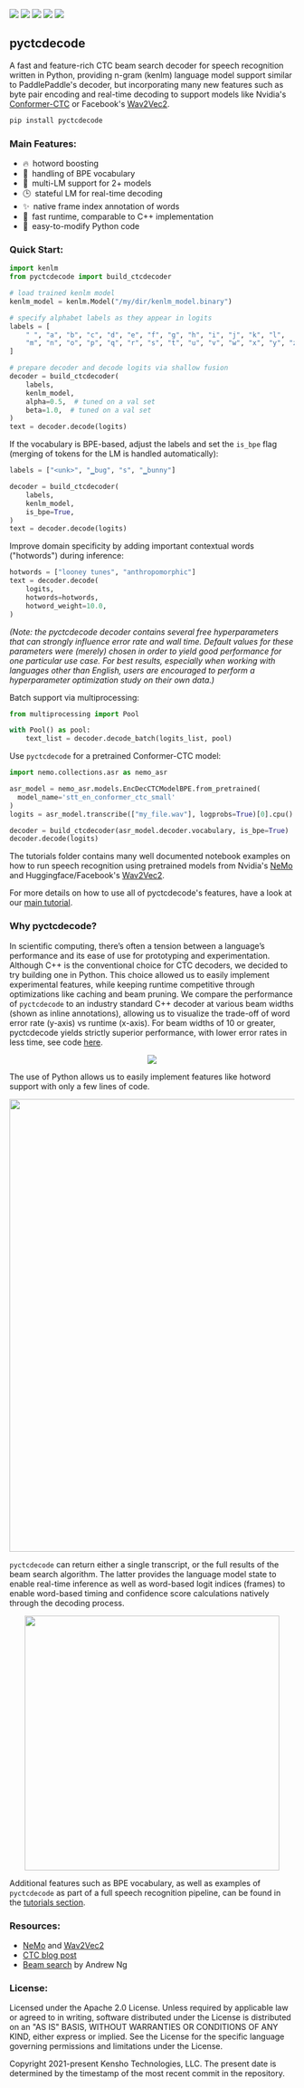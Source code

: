   <a href="https://github.com/kensho-technologies/pyctcdecode/actions?query=workflow%3A%22Tests+and+lint%22"><img src="https://github.com/kensho-technologies/pyctcdecode/workflows/Tests%20and%20lint/badge.svg" /></a>
  <a href="https://codecov.io/gh/kensho-technologies/pyctcdecode"><img src="https://codecov.io/gh/kensho-technologies/pyctcdecode/branch/main/graph/badge.svg" /></a>
  <a href="https://opensource.org/licenses/Apache-2.0"><img src="https://img.shields.io/badge/License-Apache%202.0-blue.svg" /></a>
  <a href="http://www.repostatus.org/#active"><img src="http://www.repostatus.org/badges/latest/active.svg" /></a>
  <a href="https://github.com/psf/black"><img src="https://img.shields.io/badge/code%20style-black-000000.svg" /></a>

## pyctcdecode

A fast and feature-rich CTC beam search decoder for speech recognition written in Python, providing n-gram (kenlm) language model support similar to PaddlePaddle's decoder, but incorporating many new features such as byte pair encoding and real-time decoding to support models like Nvidia's [Conformer-CTC](tutorials/01_pipeline_nemo.ipynb) or Facebook's [Wav2Vec2](tutorials/02_asr_huggingface.ipynb).

``` bash
pip install pyctcdecode
```

### Main Features:

- 🔥 hotword boosting
- 🤖 handling of BPE vocabulary
- 👥 multi-LM support for 2+ models
- 🕒 stateful LM for real-time decoding
- ✨ native frame index annotation of words
- 💨 fast runtime, comparable to C++ implementation
- 🐍 easy-to-modify Python code

### Quick Start:

``` python
import kenlm
from pyctcdecode import build_ctcdecoder

# load trained kenlm model
kenlm_model = kenlm.Model("/my/dir/kenlm_model.binary")

# specify alphabet labels as they appear in logits
labels = [
    " ", "a", "b", "c", "d", "e", "f", "g", "h", "i", "j", "k", "l",
    "m", "n", "o", "p", "q", "r", "s", "t", "u", "v", "w", "x", "y", "z",
]

# prepare decoder and decode logits via shallow fusion
decoder = build_ctcdecoder(
    labels,
    kenlm_model,
    alpha=0.5,  # tuned on a val set
    beta=1.0,  # tuned on a val set
)
text = decoder.decode(logits)
```

If the vocabulary is BPE-based, adjust the labels and set the `is_bpe` flag (merging of tokens for the LM is handled automatically):

``` python
labels = ["<unk>", "▁bug", "s", "▁bunny"]

decoder = build_ctcdecoder(
    labels,
    kenlm_model,
    is_bpe=True,
)
text = decoder.decode(logits)
```

Improve domain specificity by adding important contextual words ("hotwords") during inference:

``` python
hotwords = ["looney tunes", "anthropomorphic"]
text = decoder.decode(
    logits,
    hotwords=hotwords,
    hotword_weight=10.0,
)
```

_(Note: the pyctcdecode decoder contains several free hyperparameters
that can strongly influence error rate and wall time.  Default values
for these parameters were (merely) chosen in order to yield good
performance for one particular use case.  For best results, especially
when working with languages other than English, users are encouraged
to perform a hyperparameter optimization study on their own data.)_

Batch support via multiprocessing:

``` python
from multiprocessing import Pool

with Pool() as pool:
    text_list = decoder.decode_batch(logits_list, pool)
```

Use `pyctcdecode` for a pretrained Conformer-CTC model:

``` python
import nemo.collections.asr as nemo_asr

asr_model = nemo_asr.models.EncDecCTCModelBPE.from_pretrained(
  model_name='stt_en_conformer_ctc_small'
)
logits = asr_model.transcribe(["my_file.wav"], logprobs=True)[0].cpu().detach().numpy()

decoder = build_ctcdecoder(asr_model.decoder.vocabulary, is_bpe=True)
decoder.decode(logits)
```

The tutorials folder contains many well documented notebook examples on how to run speech recognition using pretrained models from Nvidia's [NeMo](https://github.com/NVIDIA/NeMo) and Huggingface/Facebook's [Wav2Vec2](https://huggingface.co/transformers/model_doc/wav2vec2.html).

For more details on how to use all of pyctcdecode's features, have a look at our [main tutorial](tutorials/00_basic_usage.ipynb).

### Why pyctcdecode?

In scientific computing, there’s often a tension between a language’s performance and its ease of use for prototyping and experimentation. Although C++ is the conventional choice for CTC decoders, we decided to try building one in Python. This choice allowed us to easily implement experimental features, while keeping runtime competitive through optimizations like caching and beam pruning. We compare the performance of `pyctcdecode` to an industry standard C++ decoder at various beam widths (shown as inline annotations), allowing us to visualize the trade-off of word error rate (y-axis) vs runtime (x-axis). For beam widths of 10 or greater, pyctcdecode yields strictly superior performance, with lower error rates in less time, see code [here](tutorials/03_eval_performance.ipynb).

<p align="center"><img src="docs/images/performance.png"></p>

The use of Python allows us to easily implement features like hotword support with only a few lines of code.

<p align="center"><img width="800px" src="docs/images/hotwords.png"></p>

`pyctcdecode` can return either a single transcript, or the full results of the beam search algorithm. The latter provides the language model state to enable real-time inference as well as word-based logit indices (frames) to enable word-based timing and confidence score calculations natively through the decoding process.

<p align="center"><img width="450px" src="docs/images/beam_output.png"></p>

Additional features such as BPE vocabulary, as well as examples of `pyctcdecode` as part of a full speech recognition pipeline, can be found in the [tutorials section](tutorials).

### Resources:

- [NeMo](https://github.com/NVIDIA/NeMo) and [Wav2Vec2](https://huggingface.co/transformers/model_doc/wav2vec2.html)
- [CTC blog post](https://distill.pub/2017/ctc/)
- [Beam search](https://www.youtube.com/watch?v=RLWuzLLSIgw) by Andrew Ng

### License:

Licensed under the Apache 2.0 License. Unless required by applicable law or agreed to in writing, software distributed under the License is distributed on an "AS IS" BASIS, WITHOUT WARRANTIES OR CONDITIONS OF ANY KIND, either express or implied. See the License for the specific language governing permissions and limitations under the License.

Copyright 2021-present Kensho Technologies, LLC. The present date is determined by the timestamp of the most recent commit in the repository.
